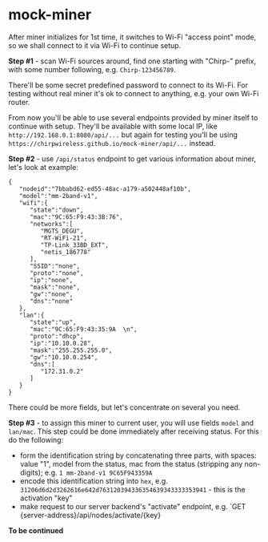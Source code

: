 # mock-miner

After miner initializes for 1st time, it switches to Wi-Fi "access point" mode, so we shall connect to it via Wi-Fi to continue setup.

**Step #1** - scan Wi-Fi sources around, find one starting with "Chirp-" prefix, with some number following, e.g. `Chirp-123456789`.

There'll be some secret predefined password to connect to its Wi-Fi. For testing without real miner it's ok to connect to anything, e.g. your own
Wi-Fi router.

From now you'll be able to use several endpoints provided by miner itself to continue with setup. They'll be available with some local IP, like
`http://192.168.0.1:8080/api/...` but again for testing you'll be using `https://chirpwireless.github.io/mock-miner/api/...` instead.

**Step #2** - use `/api/status` endpoint to get various information about miner, let's look at example:

    {
       "nodeid":"7bbabd62-ed55-48ac-a179-a502448af10b",
       "model":"mm-2band-v1",
       "wifi":{
          "state":"down",
          "mac":"9C:65:F9:43:3B:76",
          "networks":[
             "MGTS_DEGU",
             "RT-WiFi-21",
             "TP-Link_33BD_EXT",
             "netis_186778"
          ],
          "SSID":"none",
          "proto":"none",
          "ip":"none",
          "mask":"none",
          "gw":"none",
          "dns":"none"
       },
       "lan":{
          "state":"up",
          "mac":"9C:65:F9:43:35:9A  \n",
          "proto":"dhcp",
          "ip":"10.10.0.28",
          "mask":"255.255.255.0",
          "gw":"10.10.0.254",
          "dns":[
             "172.31.0.2"
          ]
       }
    }

There could be more fields, but let's concentrate on several you need.

**Step #3** - to assign this miner to current user, you will use fields `model` and `lan/mac`. This step could be done immediately after receiving status. For this do the following:

- form the identification string by concatenating three parts, with spaces: value "1", model from the status, mac from the status (stripping any non-digits); e.g. `1 mm-2band-v1 9C65F943359A`
- encode this identification string into `hex`, e.g. `31206d6d2d3262616e642d763120394336354639343333353941` - this is the activation "key"
- make request to our server backend's "activate" endpoint, e.g. `GET {server-address}/api/nodes/activate/{key}

**To be continued**
